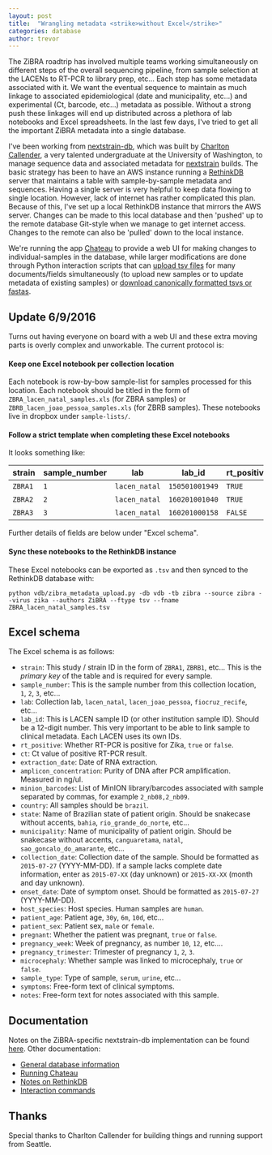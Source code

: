 ```yaml
---
layout: post
title:  "Wrangling metadata <strike>without Excel</strike>"
categories: database
author: trevor
---
```


The ZiBRA roadtrip has involved multiple teams working simultaneously on different steps of the overall sequencing pipeline, from sample selection at the LACENs to RT-PCR to library prep, etc... Each step has some metadata associated with it. We want the eventual sequence to maintain as much linkage to associated epidemiological (date and municipality, etc...) and experimental (Ct, barcode, etc...) metadata as possible. Without a strong push these linkages will end up distributed across a plethora of lab notebooks and Excel spreadsheets. In the last few days, I've tried to get all the important ZiBRA metadata into a single database. 

I've been working from [nextstrain-db](http://github.com/blab/nextstrain-db), which was built by [Charlton Callender](http://bedford.io/team/charlton-callender/), a very talented undergraduate at the University of Washington, to manage sequence data and associated metadata for [nextstrain](http://nextstrain.org) builds. The basic strategy has been to have an AWS instance running a [RethinkDB](http://rethinkdb.org) server that maintains a table with sample-by-sample metadata and sequences. Having a single server is very helpful to keep data flowing to single location. However, lack of internet has rather complicated this plan. Because of this, I've set up a local RethinkDB instance that mirrors the AWS server. Changes can be made to this local database and then 'pushed' up to the remote database Git-style when we manage to get internet access. Changes to the remote can also be 'pulled' down to the local instance.

We're running the app [Chateau](http://github.com/neumino/chateau) to provide a web UI for making changes to individual-samples in the database, while larger modifications are done through Python interaction scripts that can [upload tsv files](http://github.com/blab/nextstrain-db/vdb/zibra_metadata_upload.py) for many documents/fields simultaneously (to upload new samples or to update metadata of existing samples) or [download canonically formatted tsvs or fastas](http://github.com/blab/nextstrain-db/vdb/zibra_download.py).

## Update 6/9/2016

Turns out having everyone on board with a web UI and these extra moving parts is overly complex and unworkable. The current protocol is:

#### **Keep one Excel notebook per collection location**

Each notebook is row-by-bow sample-list for samples processed for this location. Each notebook should be titled in the form of `ZBRA_lacen_natal_samples.xls` (for ZBRA samples) or `ZBRB_lacen_joao_pessoa_samples.xls` (for ZBRB samples). These notebooks live in dropbox under `sample-lists/`.

#### **Follow a strict template when completing these Excel notebooks**

It looks something like:

strain  | sample_number | lab           | lab_id         | rt_positive | ct      | ...
--------|---------------|---------------|----------------|-------------|---------|----
`ZBRA1` | `1`           | `lacen_natal` | `150501001949` | `TRUE`      | `38.52` | ...
`ZBRA2` | `2`           | `lacen_natal` | `160201001040` | `TRUE`      | `37.22` | ...
`ZBRA3` | `3`           | `lacen_natal` | `160201000158` | `FALSE`     |         | ...

Further details of fields are below under "Excel schema".

#### **Sync these notebooks to the RethinkDB instance**

These Excel notebooks can be exported as `.tsv` and then synced to the RethinkDB database with:

`python vdb/zibra_metadata_upload.py -db vdb -tb zibra --source zibra --virus zika --authors ZiBRA --ftype tsv --fname ZBRA_lacen_natal_samples.tsv`

## Excel schema

The Excel schema is as follows:

* `strain`: This study / strain ID in the form of `ZBRA1`, `ZBRB1`, etc... This is the *primary key* of the table and is required for every sample.
* `sample_number`: This is the sample number from this collection location, `1`, `2`, `3`, etc...
* `lab`: Collection lab, `lacen_natal`, `lacen_joao_pessoa`, `fiocruz_recife`, etc...
* `lab_id`: This is LACEN sample ID (or other institution sample ID). Should be a 12-digit number. This very important to be able to link sample to clinical metadata. Each LACEN uses its own IDs.
* `rt_positive`: Whether RT-PCR is positive for Zika, `true` or `false`.
* `ct`: Ct value of positive RT-PCR result.
* `extraction_date`: Date of RNA extraction.
* `amplicon_concentration`: Purity of DNA after PCR amplification. Measured in ng/ul.
* `minion_barcodes`: List of MinION library/barcodes associated with sample separated by commas, for example `2_nb08,2_nb09`.
* `country`: All samples should be `brazil`.
* `state`: Name of Brazilian state of patient origin. Should be snakecase without accents, `bahia`, `rio_grande_do_norte`, etc...
* `municipality`: Name of municipality of patient origin. Should be snakecase without accents, `canguaretama`, `natal`, `sao_goncalo_do_amarante`, etc...
* `collection_date`: Collection date of the sample. Should be formatted as `2015-07-27` (YYYY-MM-DD). If a sample lacks complete date information, enter as `2015-07-XX` (day unknown) or `2015-XX-XX` (month and day unknown).
* `onset_date`: Date of symptom onset. Should be formatted as `2015-07-27` (YYYY-MM-DD).
* `host_species`: Host species. Human samples are `human`.
* `patient_age`: Patient age, `30y`, `6m`, `10d`, etc...
* `patient_sex`: Patient sex, `male` or `female`.
* `pregnant`: Whether the patient was pregnant, `true` or `false`.
* `pregnancy_week`: Week of pregnancy, as number `10`, `12`, etc....
* `pregnancy_trimester`: Trimester of pregnancy `1`, `2`, `3`.
* `microcephaly`: Whether sample was linked to microcephaly, `true` or `false`.
* `sample_type`: Type of sample, `serum`, `urine`, etc...
* `symptoms`: Free-form text of clinical symptoms.
* `notes`: Free-form text for notes associated with this sample.

## Documentation

Notes on the ZiBRA-specific nextstrain-db implementation can be found [here](http://github.com/blab/nextstrain-db/ZIBRA.md). Other documentation:

* [General database information](http://github.com/blab/nextstrain-db)
* [Running Chateau](http://github.com/blab/nextstrain-db#chateau)
* [Notes on RethinkDB](http://github.com/blab/nextstrain-db/RETHINKDB.md)
* [Interaction commands](http://github.com/blab/nextstrain-db/vdb/)

## Thanks

Special thanks to Charlton Callender for building things and running support from Seattle.
